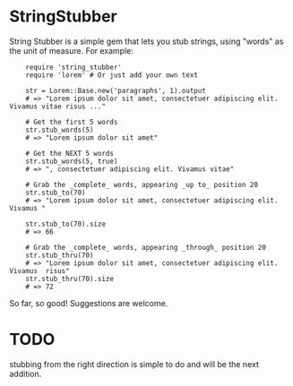 # StringStubber

String Stubber is a simple gem that lets you stub strings, using "words" as the unit of measure.  For example:

        require 'string_stubber'
        require 'lorem' # Or just add your own text

        str = Lorem::Base.new('paragraphs', 1).output
        # => "Lorem ipsum dolor sit amet, consectetuer adipiscing elit. Vivamus vitae risus ..."

        # Get the first 5 words
        str.stub_words(5)
        # => "Lorem ipsum dolor sit amet"

        # Get the NEXT 5 words
        str.stub_words(5, true)
        # => ", consectetuer adipiscing elit. Vivamus vitae"

        # Grab the _complete_ words, appearing _up to_ position 20
        str.stub_to(70)
        # => "Lorem ipsum dolor sit amet, consectetuer adipiscing elit. Vivamus "

        str.stub_to(70).size
        # => 66

        # Grab the _complete_ words, appearing _through_ position 20
        str.stub_thru(70)
        # => "Lorem ipsum dolor sit amet, consectetuer adipiscing elit. Vivamus  risus"
        str.stub_thru(70).size
        # => 72

So far, so good!  Suggestions are welcome.

# TODO

stubbing from the right direction is simple to do and will be the next addition.
